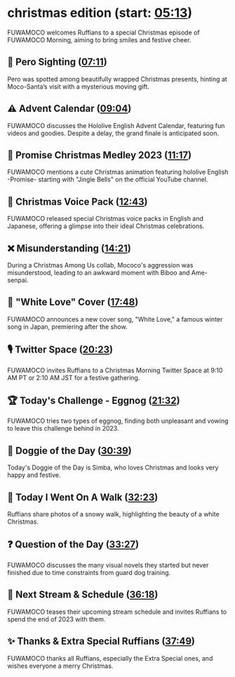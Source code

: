 # christmas edition (start: [05:13](https://youtu.be/ddeU_2d6pjA?t=05m13s))

FUWAMOCO welcomes Ruffians to a special Christmas episode of FUWAMOCO Morning, aiming to bring smiles and festive cheer.

## 👀 Pero Sighting ([07:11](https://youtu.be/ddeU_2d6pjA?t=07m11s))

Pero was spotted among beautifully wrapped Christmas presents, hinting at Moco-Santa’s visit with a mysterious moving gift.

## ⚠️ Advent Calendar ([09:04](https://youtu.be/ddeU_2d6pjA?t=09m04s))

FUWAMOCO discusses the Hololive English Advent Calendar, featuring fun videos and goodies. Despite a delay, the grand finale is anticipated soon.

## 🎄 Promise Christmas Medley 2023 ([11:17](https://youtu.be/ddeU_2d6pjA?t=11m17s))

FUWAMOCO mentions a cute Christmas animation featuring hololive English -Promise- starting with "Jingle Bells" on the official YouTube channel.

## 📢 Christmas Voice Pack ([12:43](https://youtu.be/ddeU_2d6pjA?t=12m43s))

FUWAMOCO released special Christmas voice packs in English and Japanese, offering a glimpse into their ideal Christmas celebrations.

## ❌ Misunderstanding ([14:21](https://youtu.be/ddeU_2d6pjA?t=14m21s))

During a Christmas Among Us collab, Mococo's aggression was misunderstood, leading to an awkward moment with Biboo and Ame-senpai.

## 🎤 "White Love" Cover ([17:48](https://youtu.be/ddeU_2d6pjA?t=17m48s))

FUWAMOCO announces a new cover song, "White Love," a famous winter song in Japan, premiering after the show.

## 🎙️ Twitter Space ([20:23](https://youtu.be/ddeU_2d6pjA?t=20m23s))

FUWAMOCO invites Ruffians to a Christmas Morning Twitter Space at 9:10 AM PT or 2:10 AM JST for a festive gathering.

## 🏆 Today's Challenge - Eggnog ([21:32](https://youtu.be/ddeU_2d6pjA?t=21m32s))

FUWAMOCO tries two types of eggnog, finding both unpleasant and vowing to leave this challenge behind in 2023.

## 🐶 Doggie of the Day ([30:39](https://youtu.be/ddeU_2d6pjA?t=30m39s))

Today's Doggie of the Day is Simba, who loves Christmas and looks very happy and festive.

## 🚶 Today I Went On A Walk ([32:23](https://youtu.be/ddeU_2d6pjA?t=32m23s))

Ruffians share photos of a snowy walk, highlighting the beauty of a white Christmas.

## ❓ Question of the Day ([33:27](https://youtu.be/ddeU_2d6pjA?t=33m27s))

FUWAMOCO discusses the many visual novels they started but never finished due to time constraints from guard dog training.

## 📅 Next Stream & Schedule ([36:18](https://youtu.be/ddeU_2d6pjA?t=36m18s))

FUWAMOCO teases their upcoming stream schedule and invites Ruffians to spend the end of 2023 with them.

## ✨ Thanks & Extra Special Ruffians ([37:49](https://youtu.be/ddeU_2d6pjA?t=37m49s))

FUWAMOCO thanks all Ruffians, especially the Extra Special ones, and wishes everyone a merry Christmas.
